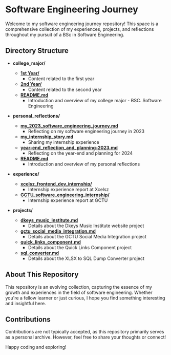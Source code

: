 # Software Engineering Journey

Welcome to my software engineering journey repository! This space is a comprehensive collection of my experiences, projects, and reflections throughout my pursuit of a BSc in Software Engineering.

## Directory Structure

- **college_major/**

  - [**1st Year/**](./college_major/1st-year)
    - Content related to the first year
  - [**2nd Year/**](./college_major/2nd-year)
    - Content related to the second year
  - [**README.md**](./college_major/README.md)
    - Introduction and overview of my college major - BSC. Software Engineering

- **personal_reflections/**

  - [**my_2023_software_engineering_journey.md**](./personal_reflections/my_2023_software_engineering_journey.md)
    - Reflecting on my software engineering journey in 2023
  - [**my_internship_story.md**](./personal_reflections/my_internship_story.md)
    - Sharing my internship experience
  - [**year-end_reflection_and_planning-2023.md**](./personal_reflections/year-end_reflection_and_planning-2023.md)
    - Reflecting on the year-end and planning for 2024
  - [**README.md**](./personal_reflections/README.md)
    - Introduction and overview of my personal reflections

- **experience/**

  - [**xcelsz_frontend_dev_internship/**](./experience/internship_2023/xcelsz_frontend_dev_internship/)
    - Internship experience report at Xcelsz
  - [**GCTU_software_engineering_internship/**](./experience/internship_2023/GCTU_software_engineering_internship/)
    - Internship experience report at GCTU

- **projects/**
  - [**dkeys_music_institute.md**](./experience/freelance_projects/dkeys_music_int.md)
    - Details about the Dkeys Music Institute website project
  - [**gctu_social_media_integration.md**](./experience/internship_2023/GCTU_software_engineering_internship/projects/gctu_social_media_integration.md)
    - Details about the GCTU Social Media Integration project
  - [**quick_links_component.md**](./experience/internship_2023/GCTU_software_engineering_internship/projects/gctu_quick_links.md)
    - Details about the Quick Links Component project
  - [**sql_converter.md**](./experience/internship_2023/GCTU_software_engineering_internship/projects/excel2sqldump.md)
    - Details about the XLSX to SQL Dump Converter project

## About This Repository

This repository is an evolving collection, capturing the essence of my growth and experiences in the field of software engineering. Whether you're a fellow learner or just curious, I hope you find something interesting and insightful here.

## Contributions

Contributions are not typically accepted, as this repository primarily serves as a personal archive. However, feel free to share your thoughts or connect!

Happy coding and exploring!
